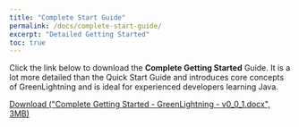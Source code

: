```yaml
---
title: "Complete Start Guide"
permalink: /docs/complete-start-guide/
excerpt: "Detailed Getting Started"
toc: true
---
```

Click the link below to download the **Complete Getting Started** Guide. It is a lot more detailed than the
Quick Start Guide and introduces core concepts of GreenLightning and is ideal for experienced developers learning Java.

<a class="btn btn--success" href="/GreenLightning/assets/files/Complete Getting Started - GreenLightning - v0_0_1.docx">Download ("Complete Getting Started - GreenLightning - v0_0_1.docx", 3MB)</a>